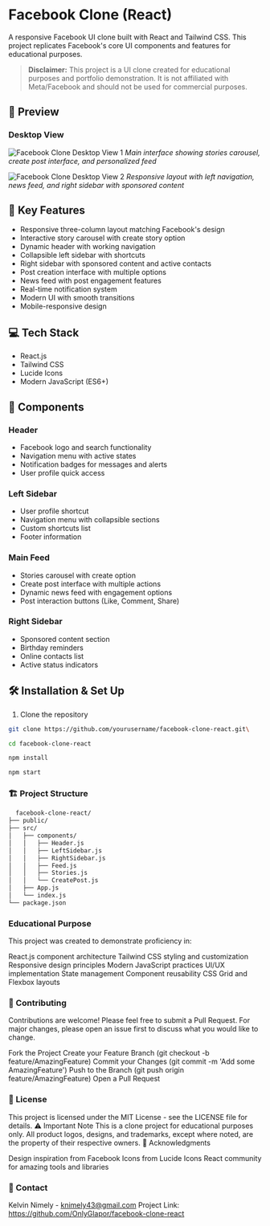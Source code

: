 # Facebook Clone (React)

A responsive Facebook UI clone built with React and Tailwind CSS. This project replicates Facebook's core UI components and features for educational purposes.

> **Disclaimer:** This project is a UI clone created for educational purposes and portfolio demonstration. It is not affiliated with Meta/Facebook and should not be used for commercial purposes.

## 📸 Preview

### Desktop View
![Facebook Clone Desktop View 1](screenshot1.png)
*Main interface showing stories carousel, create post interface, and personalized feed*

![Facebook Clone Desktop View 2](screenshot2.png) 
*Responsive layout with left navigation, news feed, and right sidebar with sponsored content*

## 🚀 Key Features
- Responsive three-column layout matching Facebook's design
- Interactive story carousel with create story option
- Dynamic header with working navigation
- Collapsible left sidebar with shortcuts
- Right sidebar with sponsored content and active contacts
- Post creation interface with multiple options
- News feed with post engagement features
- Real-time notification system
- Modern UI with smooth transitions
- Mobile-responsive design

## 💻 Tech Stack
- React.js
- Tailwind CSS
- Lucide Icons
- Modern JavaScript (ES6+)

## 📱 Components
### Header
- Facebook logo and search functionality
- Navigation menu with active states
- Notification badges for messages and alerts
- User profile quick access

### Left Sidebar
- User profile shortcut
- Navigation menu with collapsible sections
- Custom shortcuts list
- Footer information

### Main Feed
- Stories carousel with create option
- Create post interface with multiple actions
- Dynamic news feed with engagement options
- Post interaction buttons (Like, Comment, Share)

### Right Sidebar
- Sponsored content section
- Birthday reminders
- Online contacts list
- Active status indicators

## 🛠️ Installation & Set Up
1. Clone the repository
  ```sh
  git clone https://github.com/yourusername/facebook-clone-react.git\

  cd facebook-clone-react

  npm install

  npm start

 ```

### 🏗️ Project Structure
```sh
  facebook-clone-react/
├── public/
├── src/
│   ├── components/
│   │   ├── Header.js
│   │   ├── LeftSidebar.js
│   │   ├── RightSidebar.js
│   │   ├── Feed.js
│   │   ├── Stories.js
│   │   └── CreatePost.js
│   ├── App.js
│   └── index.js
└── package.json

```


### Educational Purpose
This project was created to demonstrate proficiency in:

React.js component architecture
Tailwind CSS styling and customization
Responsive design principles
Modern JavaScript practices
UI/UX implementation
State management
Component reusability
CSS Grid and Flexbox layouts

### 🤝 Contributing
Contributions are welcome! Please feel free to submit a Pull Request. For major changes, please open an issue first to discuss what you would like to change.

Fork the Project
Create your Feature Branch (git checkout -b feature/AmazingFeature)
Commit your Changes (git commit -m 'Add some AmazingFeature')
Push to the Branch (git push origin feature/AmazingFeature)
Open a Pull Request

### 📄 License
This project is licensed under the MIT License - see the LICENSE file for details.
⚠️ Important Note
This is a clone project for educational purposes only. All product logos, designs, and trademarks, except where noted, are the property of their respective owners.
👏 Acknowledgments

Design inspiration from Facebook
Icons from Lucide Icons
React community for amazing tools and libraries

### 📧 Contact
Kelvin Nimely - knimely43@gmail.com
Project Link: https://github.com/OnlyGlapor/facebook-clone-react

